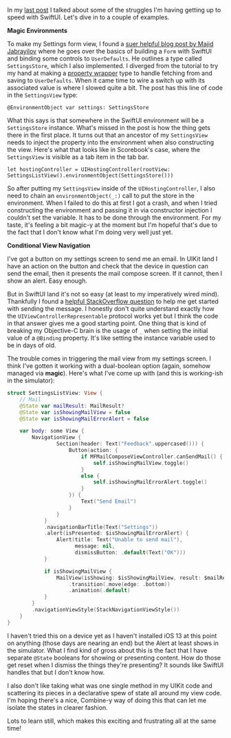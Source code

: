 In my [last post](https://jsorge.net/2019/08/22/struggling-with-swiftui) I talked about some of the struggles I'm having getting up to speed with SwiftUI. Let's dive in to a couple of examples.

**Magic Environments**

To make my Settings form view, I found a [suer helpful blog post by Majid Jabrayilov](https://mecid.github.io/2019/06/19/building-forms-with-swiftui/) where he goes over the basics of building a `Form` with SwiftUI and binding some controls to `UserDefaults`. He outlines a type called `SettingsStore`, which I also implemented. I diverged from the tutorial to try my hand at making a [property wrapper](https://www.avanderlee.com/swift/property-wrappers/) type to handle fetching from and saving to `UserDefaults`. When it came time to wire a switch up with its associated value is where I slowed quite a bit. The post has this line of code in the `SettingsView` type:

`@EnvironmentObject var settings: SettingsStore`

What this says is that somewhere in the SwiftUI environment will be a `SettingsStore` instance. What's missed in the post is how the thing gets there in the first place. It turns out that an ancestor of my `SettingsView` needs to inject the property into the environment when also constructing the view. Here's what that looks like in Scorebook's case, where the `SettingsView` is visible as a tab item in the tab bar.

`let hostingController = UIHostingController(rootView: SettingsListView().environmentObject(SettingsStore()))`

So after putting my `SettingsView` inside of the `UIHostingController`, I also need to chain an `environmentObject(_:)` call to put the store in the environment. When I failed to do this at first I got a crash, and when I tried constructing the environment and passing it in via constructor injection I couldn't set the variable. It has to be done through the environment. For my taste, it's feeling a bit magic-y at the moment but I'm hopeful that's due to the fact that I don't know what I'm doing very well just yet.

**Conditional View Navigation**

I've got a button on my settings screen to send me an email. In UIKit land I have an action on the button and check that the device in question can send the email, then it presents the mail compose screen. If it cannot, then I show an alert. Easy enough.

But in SwiftUI land it's not so easy (at least to my imperatively wired mind). Thankfully I found a [helpful StackOverflow question](https://stackoverflow.com/questions/56784722/swiftui-send-email) to help me get started with sending the message. I honestly don't quite understand exactly how the `UIViewControllerRepresentable` protocol works yet but I think the code in that answer gives me a good starting point. One thing that is kind of breaking my Objective-C brain is the usage of `_` when setting the initial value of a `@Binding` property. It's like setting the instance variable used to be in days of old.

The trouble comes in triggering the mail view from my settings screen. I think I've gotten it working with a dual-boolean option (again, somehow managed via **magic**). Here's what I've come up with (and this is working-ish in the simulator):

```swift
struct SettingsListView: View {
    // Mail
    @State var mailResult: MailResult?
    @State var isShowingMailView = false
    @State var isShowingMailErrorAlert = false

    var body: some View {
        NavigationView {
                Section(header: Text("Feedback".uppercased())) {
                    Button(action: {
                        if MFMailComposeViewController.canSendMail() {
                            self.isShowingMailView.toggle()
                        }
                        else {
                            self.isShowingMailErrorAlert.toggle()
                        }
                    }) {
                        Text("Send Email")
                    }
                }
            }
            .navigationBarTitle(Text("Settings"))
            .alert(isPresented: $isShowingMailErrorAlert) {
                Alert(title: Text("Unable to send mail"),
                      message: nil,
                      dismissButton: .default(Text("OK")))
            }

            if isShowingMailView {
                MailView(isShowing: $isShowingMailView, result: $mailResult)
                    .transition(.move(edge: .bottom))
                    .animation(.default)
            }
        }
        .navigationViewStyle(StackNavigationViewStyle())
    }
}
```

I haven't tried this on a device yet as I haven't installed iOS 13 at this point on anything (those days are nearing an end) but the Alert at least shows in the simulator. What I find kind of gross about this is the fact that I have separate `@State` booleans for showing or presenting content. How do those get reset when I dismiss the things they're presenting? It sounds like SwiftUI handles that but I don't know how.

I also don't like taking what was one single method in my UIKit code and scattering its pieces in a declarative spew of state all around my view code. I'm hoping there's a nice, Combine-y way of doing this that can let me isolate the states in clearer fashion.

Lots to learn still, which makes this exciting and frustrating all at the same time!
